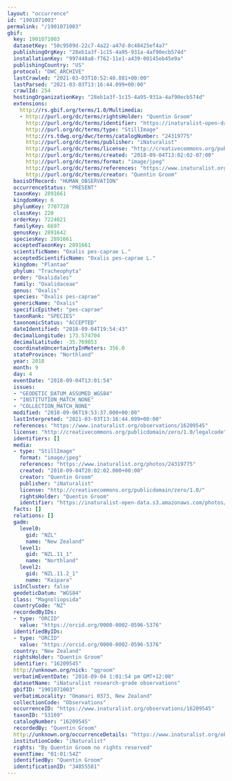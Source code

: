 ```yaml
---
layout: "occurrence"
id: "1901071003"
permalink: "/1901071003"
gbif:
  key: 1901071003
  datasetKey: "50c9509d-22c7-4a22-a47d-8c48425ef4a7"
  publishingOrgKey: "28eb1a3f-1c15-4a95-931a-4af90ecb574d"
  installationKey: "997448a8-f762-11e1-a439-00145eb45e9a"
  publishingCountry: "US"
  protocol: "DWC_ARCHIVE"
  lastCrawled: "2021-03-03T10:52:40.881+00:00"
  lastParsed: "2021-03-03T13:16:44.099+00:00"
  crawlId: 254
  hostingOrganizationKey: "28eb1a3f-1c15-4a95-931a-4af90ecb574d"
  extensions:
    http://rs.gbif.org/terms/1.0/Multimedia:
    - http://purl.org/dc/terms/rightsHolder: "Quentin Groom"
      http://purl.org/dc/terms/identifier: "https://inaturalist-open-data.s3.amazonaws.com/photos/24319775/original.jpeg?1536086190"
      http://purl.org/dc/terms/type: "StillImage"
      http://rs.tdwg.org/dwc/terms/catalogNumber: "24319775"
      http://purl.org/dc/terms/publisher: "iNaturalist"
      http://purl.org/dc/terms/license: "http://creativecommons.org/publicdomain/zero/1.0/"
      http://purl.org/dc/terms/created: "2018-09-04T13:02:02-07:00"
      http://purl.org/dc/terms/format: "image/jpeg"
      http://purl.org/dc/terms/references: "https://www.inaturalist.org/photos/24319775"
      http://purl.org/dc/terms/creator: "Quentin Groom"
  basisOfRecord: "HUMAN_OBSERVATION"
  occurrenceStatus: "PRESENT"
  taxonKey: 2891661
  kingdomKey: 6
  phylumKey: 7707728
  classKey: 220
  orderKey: 7224021
  familyKey: 6697
  genusKey: 2891642
  speciesKey: 2891661
  acceptedTaxonKey: 2891661
  scientificName: "Oxalis pes-caprae L."
  acceptedScientificName: "Oxalis pes-caprae L."
  kingdom: "Plantae"
  phylum: "Tracheophyta"
  order: "Oxalidales"
  family: "Oxalidaceae"
  genus: "Oxalis"
  species: "Oxalis pes-caprae"
  genericName: "Oxalis"
  specificEpithet: "pes-caprae"
  taxonRank: "SPECIES"
  taxonomicStatus: "ACCEPTED"
  dateIdentified: "2018-09-04T19:54:43"
  decimalLongitude: 173.574704
  decimalLatitude: -35.769853
  coordinateUncertaintyInMeters: 356.0
  stateProvince: "Northland"
  year: 2018
  month: 9
  day: 4
  eventDate: "2018-09-04T13:01:54"
  issues:
  - "GEODETIC_DATUM_ASSUMED_WGS84"
  - "INSTITUTION_MATCH_NONE"
  - "COLLECTION_MATCH_NONE"
  modified: "2018-09-06T19:53:37.000+00:00"
  lastInterpreted: "2021-03-03T13:16:44.099+00:00"
  references: "https://www.inaturalist.org/observations/16209545"
  license: "http://creativecommons.org/publicdomain/zero/1.0/legalcode"
  identifiers: []
  media:
  - type: "StillImage"
    format: "image/jpeg"
    references: "https://www.inaturalist.org/photos/24319775"
    created: "2018-09-04T20:02:02.000+00:00"
    creator: "Quentin Groom"
    publisher: "iNaturalist"
    license: "http://creativecommons.org/publicdomain/zero/1.0/"
    rightsHolder: "Quentin Groom"
    identifier: "https://inaturalist-open-data.s3.amazonaws.com/photos/24319775/original.jpeg?1536086190"
  facts: []
  relations: []
  gadm:
    level0:
      gid: "NZL"
      name: "New Zealand"
    level1:
      gid: "NZL.11_1"
      name: "Northland"
    level2:
      gid: "NZL.11.2_1"
      name: "Kaipara"
  isInCluster: false
  geodeticDatum: "WGS84"
  class: "Magnoliopsida"
  countryCode: "NZ"
  recordedByIDs:
  - type: "ORCID"
    value: "https://orcid.org/0000-0002-0596-5376"
  identifiedByIDs:
  - type: "ORCID"
    value: "https://orcid.org/0000-0002-0596-5376"
  country: "New Zealand"
  rightsHolder: "Quentin Groom"
  identifier: "16209545"
  http://unknown.org/nick: "qgroom"
  verbatimEventDate: "2018-09-04 1:01:54 pm GMT+12:00"
  datasetName: "iNaturalist research-grade observations"
  gbifID: "1901071003"
  verbatimLocality: "Omamari 0373, New Zealand"
  collectionCode: "Observations"
  occurrenceID: "https://www.inaturalist.org/observations/16209545"
  taxonID: "53169"
  catalogNumber: "16209545"
  recordedBy: "Quentin Groom"
  http://unknown.org/occurrenceDetails: "https://www.inaturalist.org/observations/16209545"
  institutionCode: "iNaturalist"
  rights: "By Quentin Groom no rights reserved"
  eventTime: "01:01:54Z"
  identifiedBy: "Quentin Groom"
  identificationID: "34855581"
---
```

